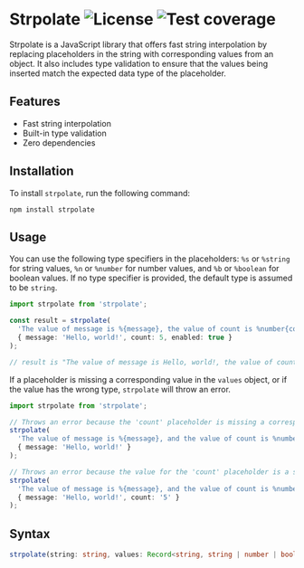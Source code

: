 # Strpolate ![License](https://img.shields.io/npm/l/strpolate) ![Test coverage](https://img.shields.io/codecov/c/github/kevinhermawan/strpolate)

Strpolate is a JavaScript library that offers fast string interpolation by replacing placeholders in the string with corresponding values from an object. It also includes type validation to ensure that the values being inserted match the expected data type of the placeholder.

## Features

- Fast string interpolation
- Built-in type validation
- Zero dependencies

## Installation

To install `strpolate`, run the following command:

```
npm install strpolate
```

## Usage

You can use the following type specifiers in the placeholders: `%s` or `%string` for string values, `%n` or `%number` for number values, and `%b` or `%boolean` for boolean values. If no type specifier is provided, the default type is assumed to be `string`.

```ts
import strpolate from 'strpolate';

const result = strpolate(
  'The value of message is %{message}, the value of count is %number{count}, and the value of enabled is %boolean{enabled}',
  { message: 'Hello, world!', count: 5, enabled: true }
);

// result is "The value of message is Hello, world!, the value of count is 5, and the value of enabled is true"
```

If a placeholder is missing a corresponding value in the `values` object, or if the value has the wrong type, `strpolate` will throw an error.

```ts
import strpolate from 'strpolate';

// Throws an error because the 'count' placeholder is missing a corresponding value in the 'values' object
strpolate(
  'The value of message is %{message}, and the value of count is %number{count}',
  { message: 'Hello, world!' }
);

// Throws an error because the value for the 'count' placeholder is a string, but the placeholder expects a number
strpolate(
  'The value of message is %{message}, and the value of count is %number{count}',
  { message: 'Hello, world!', count: '5' }
);
```

## Syntax

```ts
strpolate(string: string, values: Record<string, string | number | boolean | undefined>): string
```
